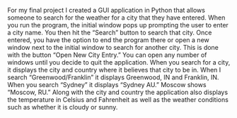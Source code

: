 For my final project I created a GUI application in Python that allows someone to search for the weather for a city that they have entered. When you run the program, the initial window pops up prompting the user to enter a city name. You then hit the “Search” button to search that city. Once entered, you have the option to end the program there or open a new window next to the initial window to search for another city. This is done with the button “Open New City Entry.” You can open any number of windows until you decide to quit the application. When you search for a city, it displays the city and country where it believes that city to be in. When I search “Greenwood/Franklin” it displays Greenwood, IN and Franklin, IN. When you search “Sydney” it displays “Sydney AU.” Moscow shows “Moscow, RU.” Along with the city and country the application also displays the temperature in Celsius and Fahrenheit as well as the weather conditions such as whether it is cloudy or sunny.
